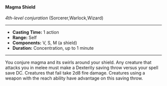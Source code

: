 #### Magma Shield
*4th-level conjuration* (Sorcerer,Warlock,Wizard)
___
- **Casting Time:** 1 action
- **Range:** Self
- **Components:** V, S, M (a shield)
- **Duration:** Concentration, up to 1 minute
---
You conjure magma and its swirls around your
shield. Any creature that attacks you in melee must
make a Dexterity saving throw versus your spell
save DC. Creatures that fail take 2d8 fire damage.
Creatures using a weapon with the reach ability
have advantage on this saving throw.
